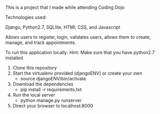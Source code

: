 This is a project that I made while attending Coding Dojo

Technologies used:

Django, 
Python2.7, 
SQLlite, 
HTMl, 
CSS, 
and Javascript

Allows users to register, login, validates users, allows them to create, manage, and track appointments.

To run this application locally:
Hint: Make sure that you have python2.7 installed 

1) Clone this repository
2) Start the virtualenv provided (djangoENV) or create your own 
    - source djangoENV/bin/activate 
3) Download the dependencies 
    - pip install -r requirements.txt
4) Run the local server 
    - python manage.py runserver 
5) Direct your browser to localhost:8000 

